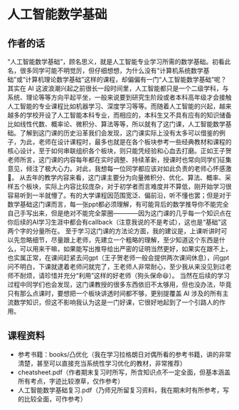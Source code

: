 # 人工智能数学基础
## 作者的话
“人工智能数学基础”，顾名思义，就是人工智能专业学习所需的数学基础。初看此名，很多同学可能不明觉厉，但仔细想想，为什么没有“计算机系统数学基础”或“计算机理论数学基础”这样的课程，却偏偏有一门“人工智能数学基础”呢？其实在 AI 这波浪潮兴起之前很长一段时间里，人工智能都只是一个二级学科，与系统、理论等等方向平起平坐，一般来说要到研究生阶段或者本科高年级才会接触人工智能的专业课程比如机器学习、深度学习等等。而随着人工智能的兴起，越来越多的学校开设了人工智能本科专业，而相应的，本科生又不具有应有的知识储备比如线性代数、概率论、微积分、算法等等，所以就有了这门课，人工智能数学基础。了解到这门课的历史沿革我们会发现，这门课实际上没有太多可以借鉴的例子，为此，老师在设计课程时，最多也就是在各个板块参考一些经典教材和课程的核心设计，至于如何串联组织各个板块，则只能凭经验和心血去打磨。正如王子贺老师所言，这门课的内容每年都在实时调整、持续革新，授课时也常向同学们征集意见，倾注了极大心力。对此，我想每一位同学都应该对如此负责的老师心怀感激🙏。
从去年的教学内容来看，这门课主要分为向量微积分、优化、算法、概率、采样五个板块，实际上内容比较庞杂，对于初学者而言难度并不算低，刚开始学习很容易听到一半就懵了。有的大学课程因范围宽泛、偏前沿，听不懂也罢；但是对于数学基础这门课而言，每一张ppt都必须理解，有可能背后的数学推导你不能完全自己手写出来，但是绝对不能完全蒙圈————因为这门课的几乎每一个知识点在你后续的AI学习生涯中都会有callback（注意我说的不是考试），这也是“基础”这两个字的分量所在。
至于学习这门课的方法论方面，我的建议是，上课听讲时可以先忽略细节，尽量跟上老师，先建立一个粗略的理解，至少知道这个东西是什么，可以用来干嘛，如果能写出推导给出严密的证明当然更好，如果实在跟不上，也实属正常，在课间赶紧去问gpt（王子贺老师一般会提供两次课间休息），问gpt问不明白，下课就逮着老师问就完了，王老师人非常耐心，至少我从来没见到过老师不耐烦，请珍惜并充分“利用”这样的好老师（狗头保命😆）。
当然在后续的学习过程中同学们也会发现，这门课教授的很多东西依旧不太够用，但也没办法，毕竟只有那么点课时，要想把一个板块讲透时间都不够，更别提覆盖 AI 涉及的所有主流数学知识，但这不影响我认为这是一门好课，它很好地起到了一个引路人的作用。
## 课程资料
- 参考书籍：books/凸优化（我在学习拉格朗日对偶所看的参考书籍，讲的非常清楚，甚至可以直接充当系统性学习优化的教材，非常推荐）
- cheatsheet.pdf（作者期末复习时所写，所含知识点不一定全面，但基本涵盖所有考点，字迹比较潦草，仅作参考）
- 人工智能数学基础复习.pdf（乃师兄所留复习资料，我在期末时有所参考，写的比较全面，可作参考）